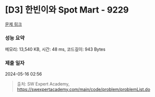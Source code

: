 # [D3] 한빈이와 Spot Mart - 9229 

[문제 링크](https://swexpertacademy.com/main/code/problem/problemDetail.do?contestProbId=AW8Wj7cqbY0DFAXN) 

### 성능 요약

메모리: 13,540 KB, 시간: 48 ms, 코드길이: 943 Bytes

### 제출 일자

2024-05-16 02:56



> 출처: SW Expert Academy, https://swexpertacademy.com/main/code/problem/problemList.do